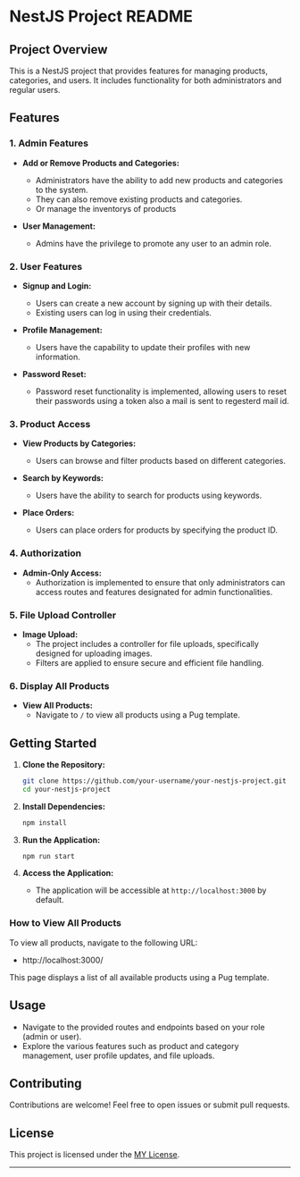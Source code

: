 # NestJS Project README

## Project Overview

This is a NestJS project that provides features for managing products, categories, and users. It includes functionality for both administrators and regular users.

## Features

### 1. Admin Features

- **Add or Remove Products and Categories:**
  - Administrators have the ability to add new products and categories to the system.
  - They can also remove existing products and categories.
  - Or manage the inventorys of products

- **User Management:**
  - Admins have the privilege to promote any user to an admin role.

### 2. User Features

- **Signup and Login:**
  - Users can create a new account by signing up with their details.
  - Existing users can log in using their credentials.

- **Profile Management:**
  - Users have the capability to update their profiles with new information.

- **Password Reset:**
  - Password reset functionality is implemented, allowing users to reset their passwords using a token also a mail is sent to regesterd mail id.

### 3. Product Access

- **View Products by Categories:**
  - Users can browse and filter products based on different categories.

- **Search by Keywords:**
  - Users have the ability to search for products using keywords.

- **Place Orders:**
  - Users can place orders for products by specifying the product ID.

### 4. Authorization

- **Admin-Only Access:**
  - Authorization is implemented to ensure that only administrators can access routes and features designated for admin functionalities.

### 5. File Upload Controller

- **Image Upload:**
  - The project includes a controller for file uploads, specifically designed for uploading images.
  - Filters are applied to ensure secure and efficient file handling.

### 6. Display All Products

- **View All Products:**
  - Navigate to `/` to view all products using a Pug template.


## Getting Started

1. **Clone the Repository:**
   ```bash
   git clone https://github.com/your-username/your-nestjs-project.git
   cd your-nestjs-project
   ```

2. **Install Dependencies:**
   ```bash
   npm install
   ```

3. **Run the Application:**
   ```bash
   npm run start
   ```

4. **Access the Application:**
   - The application will be accessible at `http://localhost:3000` by default.


### How to View All Products

To view all products, navigate to the following URL:

- http://localhost:3000/

This page displays a list of all available products using a Pug template.


## Usage

- Navigate to the provided routes and endpoints based on your role (admin or user).
- Explore the various features such as product and category management, user profile updates, and file uploads.

## Contributing

Contributions are welcome! Feel free to open issues or submit pull requests.

## License

This project is licensed under the [ MY License](LICENSE).

---
